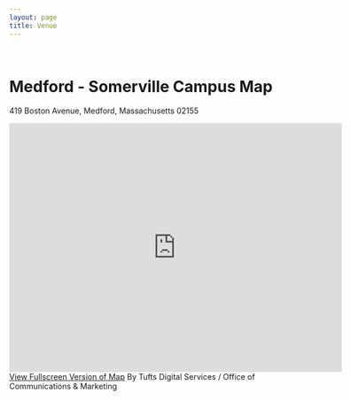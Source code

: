 ```yaml
---
layout: page
title: Venue
---
```


<div class="inner-wrapper non-haul-wrap">
      <div>&nbsp;</div>
      <h1 class="inner-wrapper__title">Medford - Somerville Campus Map</h1>
      <p>419 Boston Avenue, Medford, Massachusetts 02155</p>
      <div class='embed-container'>
        <iframe id='maponly' src='https://campusmaps.tufts.edu/medford/map-only.php' style='border:0'  width='600' height='450'></iframe>
        <script type="text/javascript">
          var hash = window.location.hash;
          var ifrm = document.getElementById("maponly"); 
          ifrm.setAttribute("src", "https://campusmaps.tufts.edu/medford/map-only.php" + hash); 
        </script>
      </div>
      <div class="non-haul-content">
        <div class="nav-minor">
          <a class="mobile-only" href="https://campusmaps.tufts.edu/medford/map-only.php">View Fullscreen Version of Map</a>
          <label class="credit">By Tufts Digital Services / Office of Communications &amp; Marketing</label>
        </div>
        <!-- / app minor menu -->
      </div>    

